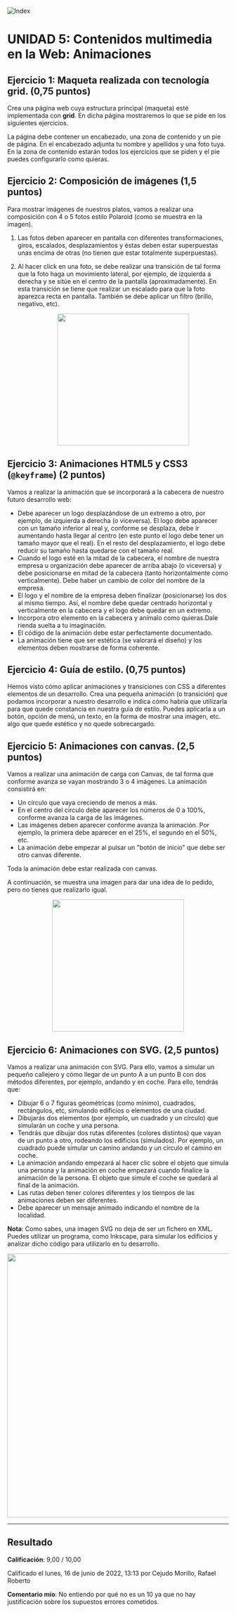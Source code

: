 ![Index](./docs/index.png)

# UNIDAD 5: Contenidos multimedia en la Web: Animaciones

## Ejercicio 1: Maqueta realizada con tecnología grid. (0,75 puntos)
	
Crea una página web cuya estructura principal (maqueta) esté implementada con **grid**. En dicha página mostraremos lo que se pide en los siguientes ejercicios.

La página debe contener un encabezado, una zona de contenido y un pie de página. En el encabezado adjunta tu nombre y apellidos y una foto tuya. En la zona de contenido estarán todos los ejercicios que se piden y el pie puedes configurarlo como quieras.

## Ejercicio 2: Composición de imágenes (1,5 puntos)

Para mostrar imágenes de nuestros platos, vamos a realizar una composición con 4 o 5 fotos estilo Polaroid (como se muestra en la imagen).

1. Las fotos deben aparecer en pantalla con diferentes transformaciones, giros, escalados, desplazamientos y éstas deben estar superpuestas unas encima de otras (no tienen que estar totalmente superpuestas).
2. Al hacer click en una foto, se debe realizar una transición de tal forma que la foto haga un movimiento lateral, por ejemplo, de izquierda a derecha y se sitúe en el centro de la pantalla (aproximadamente). En esta transición se tiene que realizar un escalado para que la foto aparezca recta en pantalla. También se debe aplicar un filtro (brillo, negativo, etc).

	<div align="center">
		<img src="./docs/ejercicio2.png" height="300">
	</div>

## Ejercicio 3: Animaciones HTML5 y CSS3 (`@keyframe`) (2 puntos)

Vamos a realizar la animación que se incorporará a la cabecera de nuestro futuro desarrollo web:
- Debe aparecer un logo desplazándose de un extremo a otro, por ejemplo, de izquierda a derecha (o viceversa). El logo debe aparecer con un tamaño inferior al real y, conforme se desplaza, debe ir aumentando hasta llegar al centro (en este punto el logo debe tener un tamaño mayor que el real). En el resto del desplazamiento, el logo debe reducir su tamaño hasta quedarse con el tamaño real.
- Cuando el logo esté en la mitad de la cabecera, el nombre de nuestra empresa u organización debe aparecer de arriba abajo (o viceversa) y debe posicionarse en mitad de la cabecera (tanto horizontalmente como verticalmente). Debe haber un cambio de color del nombre de la empresa.
- El logo y el nombre de la empresa deben finalizar (posicionarse) los dos al mismo tiempo. Así, el nombre debe quedar centrado horizontal y verticalmente en la cabecera y el logo debe quedar en un extremo.
- Incorpora otro elemento en la cabecera y anímalo como quieras.Dale rienda suelta a tu imaginación.
- El código de la animación debe estar perfectamente documentado.
- La animación tiene que ser estética (se valorará el diseño) y los elementos deben mostrarse de forma coherente.

## Ejercicio 4: Guía de estilo. (0,75 puntos)

Hemos visto cómo aplicar animaciones y transiciones con CSS a diferentes elementos de un desarrollo. Crea una pequeña animación (o transición) que podamos incorporar a nuestro desarrollo e indica cómo habría que utilizarla para que quede constancia en nuestra guía de estilo. Puedes aplicarla a un botón, opción de menú, un texto, en la forma de mostrar una imagen, etc. algo que quede estético y no quede sobrecargado.

## Ejercicio 5: Animaciones con canvas. (2,5 puntos)

Vamos a realizar una animación de carga con Canvas, de tal forma que conforme avanza se vayan mostrando 3 o 4 imágenes. La animación consistirá en:
		
- Un círculo que vaya creciendo de menos a más.</li>
- En el centro del circulo debe aparecer los números de 0 a 100%, conforme avanza la carga de las imágenes.
- Las imágenes deben aparecer conforme avanza la animación. Por ejemplo, la primera debe aparecer en el 25%, el segundo en el 50%, etc.
- La animación debe empezar al pulsar un "botón de inicio" que debe ser otro canvas diferente.

Toda la animación debe estar realizada con canvas.

A continuación, se muestra una imagen para dar una idea de lo pedido, pero no tienes que realizarlo igual.

<div align="center">
	<img src="./docs/ejercicio4.png" height="300">
</div>

## Ejercicio 6: Animaciones con SVG. (2,5 puntos)

Vamos a realizar una animación con SVG. Para ello, vamos a simular un pequeño callejero y cómo llegar de un punto A a un punto B con dos métodos diferentes, por ejemplo, andando y en coche. Para ello, tendrás que:

- Dibujar 6 o 7 figuras geométricas (como mínimo), cuadrados, rectángulos, etc, simulando edificios o elementos de una ciudad.
- Dibujarás dos elementos (por ejemplo, un cuadrado y un círculo) que simularán un coche y una persona.
- Tendrás que dibujar dos rutas diferentes (colores distintos) que vayan de un punto a otro, rodeando los edificios (simulados). Por ejemplo, un cuadrado puede simular un camino andando y un círculo el camino en coche.
- La animación andando empezará al hacer clic sobre el objeto que simula una persona y la animación en coche empezará cuando finalice la animación de la persona. El objeto que simule el coche se quedará al final de la animación.
- Las rutas deben tener colores diferentes y los tiempos de las animaciones deben ser diferentes.
- Debe aparecer un mensaje animado indicando el nombre de la localidad.

**Nota**: Como sabes, una imagen SVG no deja de ser un fichero en XML. Puedes utilizar un programa, como Inkscape, para simular los edificios y analizar dicho código para utilizarlo en tu desarrollo.

<div align="center">
	<img src="./docs/ejercicio6.png" height="600">
</div>

---

## Resultado

**Calificación**: 9,00 / 10,00

Calificado el lunes, 16 de junio de 2022, 13:13 por	Cejudo Morillo, Rafael Roberto

**Comentario mío**: No entiendo por qué no es un 10 ya que no hay justificación sobre los supuestos errores cometidos.